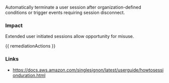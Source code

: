 
Automatically terminate a user session after organization-defined conditions or trigger events requiring session disconnect.

### Impact
Extended user initiated sessions allow opportunity for misuse.

<!-- DO NOT CHANGE -->
{{ remediationActions }}

### Links
- https://docs.aws.amazon.com/singlesignon/latest/userguide/howtosessionduration.html
